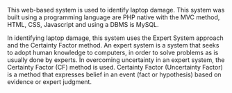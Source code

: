 This web-based system is used to identify laptop damage. This system was built using a programming language are PHP native with the MVC method, HTML, CSS, Javascript and using a DBMS is MySQL.

In identifying laptop damage, this system uses the Expert System approach and the Certainty Factor method. An expert system is a system that seeks to adopt human knowledge to computers, in order to solve problems as is usually done by experts. In overcoming uncertainty in an expert system, the Certainty Factor (CF) method is used. Certainty Factor (Uncertainty Factor) is a method that expresses belief in an event (fact or hypothesis) based on evidence or expert judgment.

